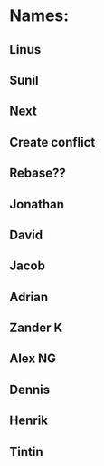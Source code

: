 # Names:
## Linus
## Sunil
## Next
## Create conflict
## Rebase??
## Jonathan
## David
## Jacob
## Adrian
## Zander K
## Alex NG
## Dennis
## Henrik
## Tintin